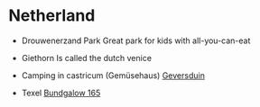 # Netherland

 - Drouwenerzand Park
   Great park for kids with all-you-can-eat
   
 - Giethorn
   Is called the dutch venice

 - Camping in castricum (Gemüsehaus)
   [Geversduin](https://www.campinggeversduin.de/mieten)
 - Texel [Bundgalow 165](https://www.vredelusttexel.nl/de/verblijf/accommodatie-item/81/Bungalow-165)
